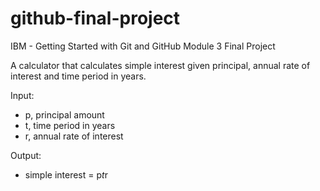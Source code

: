 # github-final-project
IBM - Getting Started with Git and GitHub Module 3 Final Project

A calculator that calculates simple interest given principal, annual rate of interest and time period in years.

Input:
   * p, principal amount
   * t, time period in years
   * r, annual rate of interest
     
Output:
   * simple interest = p*t*r
